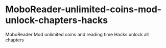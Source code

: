 # MoboReader-unlimited-coins-mod-unlock-chapters-hacks
MoboReader Mod unlimited coins and reading time Hacks unlock all chapters
